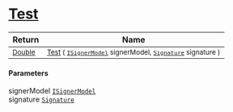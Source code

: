 # [Test](./OptimalDtwClassifier-100663910.md)



| Return | Name | 
| --- | --- | 
| <sub>[Double](https://docs.microsoft.com/en-us/dotnet/api/System.Double)</sub>| <sub>[Test](./OptimalDtwClassifier-100663910.md) ( [`ISignerModel`](./../../../Pipeline/ISignerModel.md) signerModel, [`Signature`](./../../../Signature.md) signature )</sub>| <br>


#### Parameters
 signerModel  [`ISignerModel`](./../../../Pipeline/ISignerModel.md)<br> signature  [`Signature`](./../../../Signature.md)